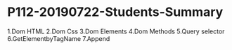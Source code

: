 # P112-20190722-Students-Summary

1.Dom HTML
2.Dom Css
3.Dom Elements
4.Dom Methods
5.Query selector
6.GetElementbyTagName
7.Append




